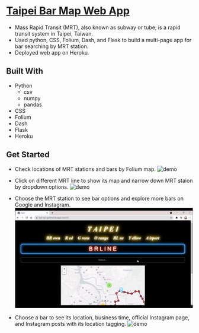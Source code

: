 # [Taipei Bar Map Web App](https://tpe-bar-god.herokuapp.com/)

* Mass Rapid Transit (MRT), also known as subway or tube, is a rapid transit system in Taipei, Taiwan.
* Used python, CSS, Folium, Dash, and Flask to build a multi-page app for bar searching by MRT station.
* Deployed web app on Heroku.

## Built With
* Python
  - csv
  - numpy
  - pandas
* CSS
* Folium
* Dash
* Flask
* Heroku

## Get Started

* Check locations of MRT stations and bars by Folium map.
![demo](./readmegif/map.gif)

* Click on different MRT line to show its map and narrow down MRT staion by dropdown options.
![demo](./readmegif/line.gif)

* Choose the MRT station to see bar options and explore more bars on Google and Instagram.
![demo](./readmegif/explore.gif)

* Choose a bar to see its location, business time, official Instagram page, and Instagram posts with its location tagging.
![demo](./readmegif/bar.gif)
